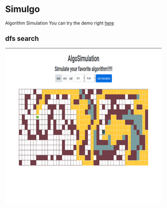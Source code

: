 # Simulgo
Algorithm Simulation
You can try the demo right [here](https://sj-kheiru.github.io/Simulgo/)

## dfs search
<img src='image/DFS.png' height='500'>
